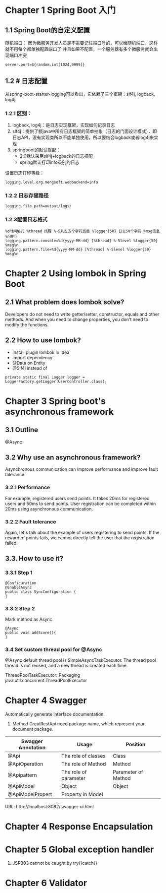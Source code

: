 # Chapter 1 Spring Boot 入门
## 1.1 Spring Boot的自定义配置
随机端口： 因为微服务开发人员是不需要记住端口号的，可以给随机端口，这样就不用每个都单独配置端口了
并且如果不配置，一个服务器有多个微服务就会出现端口冲突

```
server.port=${random.int[1024,9999]}
```

## 1.2 # 日志配置
从spring-boot-starter-logging可以看出，它依赖了三个框架：slf4j, logback, log4j

### 1.2.1 区别：
1. logback, log4j：是日志实现框架，实现如何记录日志
2. slf4j：提供了额java中所有日志框架的简单抽象（日志的门面设计模式），即日志API，没有实现类所以不能单独使用，所以要结合logback或者log4j来实现
3. springboot的默认搭配：
    - 2.0默认采用slf4j+logback的日志搭配
    - spring默认打印info级别的日志

设置日志打印等级：
```
logging.level.org.mengsoft.webbackend=info
```

### 1.2.2 日志存储路径
```
logging.file.path=output/logs/
```
### 1.2.3配置日志格式
```
%d时间格式 %thread 线程 %-5从左五个字符宽度 %logger{50} 日志50个字符 %msg信息 %n换行
logging.pattern.console=%d{yyyy-MM-dd} [%thread] %-5level %logger{50} %msg%n
logging.pattern.file=%d{yyyy-MM-dd} [%thread] %-5level %logger{50} %msg%n
```
# Chapter 2 Using lombok in Spring Boot
## 2.1 What problem does lombok solve?
Developers do not need to write getter/setter, constructor, 
equals and other methods. And when you need to change properties,
 you don't need to modify the functions.

## 2.2 How to use lombok?
- Install plugin lombok in Idea
- import dependency
- @Data on Entity
- @Slf4j instead of 
```
private static final Logger logger = LoggerFactory.getLogger(UserController.class);
```

# Chapter 3 Spring boot's asynchronous framework
## 3.1 Outline
@Async
## 3.2 Why use an asynchronous framework?
Asynchronous communication can improve performance and improve fault tolerance.
### 3.2.1 Performance
For example, registered users send points. It takes 20ms for registered users 
and 50ms to send points. User registration can be completed within 
20ms using asynchronous communication.
### 3.2.2 Fault tolerance
Again, let's talk about the example of users registering to send points. If the 
reward of points fails, we cannot directly tell the user that the registration 
failed.

## 3.3. How to use it?
### 3.3.1 Step 1
```
@Configuration
@EnableAsync
public class SyncConfiguration {
}
```
### 3.3.2 Step 2
Mark method as Async
```
@Async
public void addScore(){
}
```
### 3.4 Set custom thread pool for @Async
@Async default thread pool is SimpleAsyncTaskExecutor. The thread pool thread is not reused, and a new thread is created each time.

ThreadPoolTaskExecutor: Packaging java.util.concurrent.ThreadPoolExecutor

# Chapter 4 Swagger
Automatically generate interface documentation.

1. Method CreatRestApi need package name, which represent your document package.

Swagger Annotation|Usage|Position
---|---|---
@Api|The role of classes|Class
@ApiOperation|The role of Method|Method
@Apipattern|The role of parameter|Parameter of Method
@ApiModel|Object|Object
@ApiModelPropert|Property in Model

URL: http://localhost:8082/swagger-ui.html

# Chapter 4 Response Encapsulation

# Chapter 5 Global exception handler
1. JSR303 cannot be caught by try{}catch{}

# Chapter 6 Validator


















